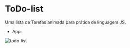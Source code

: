 # ToDo-list

Uma lista de Tarefas animada para prática de linguagem JS.

* App:

![todo-list](https://user-images.githubusercontent.com/62060142/111857613-7aa4c480-8911-11eb-9e17-722250f3d37a.png)
